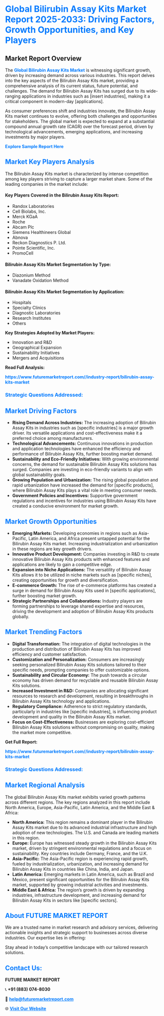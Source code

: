 <h1 style="color: #007BFF;">Global Bilirubin Assay Kits Market Report 2025-2033: Driving Factors, Growth Opportunities, and Key Players</h1>

<section id="overview">
<h2>Market Report Overview</h2>
<p>The <a href="https://www.futuremarketreport.com//industry-report/bilirubin-assay-kits-market" style="color: #007BFF; text-decoration: none;"><strong>Global Bilirubin Assay Kits Market</strong></a> is witnessing significant growth, driven by increasing demand across various industries. This report delves into the key aspects of the Bilirubin Assay Kits market, providing a comprehensive analysis of its current status, future potential, and challenges. The demand for Bilirubin Assay Kits has surged due to its wide-ranging applications in industries such as [insert industries], making it a critical component in modern-day [applications].</p>
<p>As consumer preferences shift and industries innovate, the Bilirubin Assay Kits market continues to evolve, offering both challenges and opportunities for stakeholders. The global market is expected to expand at a substantial compound annual growth rate (CAGR) over the forecast period, driven by technological advancements, emerging applications, and increasing investments by major players.</p>
</section>

<section id="overview">
<p><a href="https://www.futuremarketreport.com//request-sample/reportId=64397" style="color: #007BFF; text-decoration: none;"><strong>Explore Sample Report Here</strong></a></p>
</section>

<section id="key-players">
<h2 style="color: #007BFF;">Market Key Players Analysis</h2>
<p>The Bilirubin Assay Kits market is characterized by intense competition among key players striving to capture a larger market share. Some of the leading companies in the market include:</p>
<h4>Key Players Covered in the Bilirubin Assay Kits Report:</h4>
<ul><li>Randox Laboratories</li><li>Cell Biolabs, Inc.</li><li>Merck KGaA</li><li>Roche</li><li>Abcam Plc</li><li>Siemens Healthineers Global</li><li>Abnova</li><li>Reckon Diagnostics P. Ltd.</li><li>Pointe Scientific, Inc.</li><li>PromoCell</li></ul>
<h4>Bilirubin Assay Kits Market Segmentation by Type:</h4>
<ul><li>Diazonium Method</li><li>Vanadate Oxidation Method</li></ul>

<h4>Bilirubin Assay Kits Market Segmentation by Application:</h4>
<ul><li>Hospitals</li><li>Specialty Clinics</li><li>Diagnostic Laboratories</li><li>Research Institutes</li><li>Others</li></ul>
<p><strong>Key Strategies Adopted by Market Players:</strong></p>
<ul>
<li>Innovation and R&D</li>
<li>Geographical Expansion</li>
<li>Sustainability Initiatives</li>
<li>Mergers and Acquisitions</li>
</ul>
</section>

<section>
<p><strong>Read Full Analysis: </strong></p><a href="https://www.futuremarketreport.com//industry-report/bilirubin-assay-kits-market" style="color: #007BFF; text-decoration: none;"><strong>https://www.futuremarketreport.com//industry-report/bilirubin-assay-kits-market</strong></a>
<h3 style="color: #007BFF;">Strategic Questions Addressed:</h3>
</section>

<section id="driving-factors">
<h2 style="color: #007BFF;">Market Driving Factors</h2>
<ul>
<li><strong>Rising Demand Across Industries:</strong> The increasing adoption of Bilirubin Assay Kits in industries such as [specific industries] is a major growth driver. Its versatile applications and cost-effectiveness make it a preferred choice among manufacturers.</li>
<li><strong>Technological Advancements:</strong> Continuous innovations in production and application technologies have enhanced the efficiency and performance of Bilirubin Assay Kits, further boosting market demand.</li>
<li><strong>Sustainability and Eco-Friendly Initiatives:</strong> With growing environmental concerns, the demand for sustainable Bilirubin Assay Kits solutions has surged. Companies are investing in eco-friendly variants to align with global sustainability goals.</li>
<li><strong>Growing Population and Urbanization:</strong> The rising global population and rapid urbanization have increased the demand for [specific products], where Bilirubin Assay Kits plays a vital role in meeting consumer needs.</li>
<li><strong>Government Policies and Incentives:</strong> Supportive government regulations and incentives for industries using Bilirubin Assay Kits have created a conducive environment for market growth.</li>
</ul>
</section>

<section id="growth-opportunities">
<h2 style="color: #007BFF;">Market Growth Opportunities</h2>
<ul>
<li><strong>Emerging Markets:</strong> Developing economies in regions such as Asia-Pacific, Latin America, and Africa present untapped potential for the Bilirubin Assay Kits market. Increasing industrialization and urbanization in these regions are key growth drivers.</li>
<li><strong>Innovative Product Development:</strong> Companies investing in R&D to create innovative Bilirubin Assay Kits products with enhanced features and applications are likely to gain a competitive edge.</li>
<li><strong>Expansion into Niche Applications:</strong> The versatility of Bilirubin Assay Kits allows it to be utilized in niche markets such as [specific niches], creating opportunities for growth and diversification.</li>
<li><strong>E-commerce Growth:</strong> The rise of e-commerce platforms has created a surge in demand for Bilirubin Assay Kits used in [specific applications], further boosting market growth.</li>
<li><strong>Strategic Partnerships and Collaborations:</strong> Industry players are forming partnerships to leverage shared expertise and resources, driving the development and adoption of Bilirubin Assay Kits products globally.</li>
</ul>
</section>

<section id="trending-factors">
<h2 style="color: #007BFF;">Market Trending Factors</h2>
<ul>
<li><strong>Digital Transformation:</strong> The integration of digital technologies in the production and distribution of Bilirubin Assay Kits has improved efficiency and customer satisfaction.</li>
<li><strong>Customization and Personalization:</strong> Consumers are increasingly seeking personalized Bilirubin Assay Kits solutions tailored to their specific needs, prompting companies to offer customizable options.</li>
<li><strong>Sustainability and Circular Economy:</strong> The push towards a circular economy has driven demand for recyclable and reusable Bilirubin Assay Kits solutions.</li>
<li><strong>Increased Investment in R&D:</strong> Companies are allocating significant resources to research and development, resulting in breakthroughs in Bilirubin Assay Kits technology and applications.</li>
<li><strong>Regulatory Compliance:</strong> Adherence to strict regulatory standards, particularly in industries like [specific industries], is influencing product development and quality in the Bilirubin Assay Kits market.</li>
<li><strong>Focus on Cost-Effectiveness:</strong> Businesses are exploring cost-efficient Bilirubin Assay Kits solutions without compromising on quality, making the market more competitive.</li>
</ul>
</section>

<section>
<p><strong>Get Full Report: </strong></p><a href="https://www.futuremarketreport.com//industry-report/bilirubin-assay-kits-market" style="color: #007BFF; text-decoration: none;"><strong>https://www.futuremarketreport.com//industry-report/bilirubin-assay-kits-market</strong></a>
<h3 style="color: #007BFF;">Strategic Questions Addressed:</h3>
</section>


<section id="regional-analysis">
<h2 style="color: #007BFF;">Market Regional Analysis</h2>
<p>The global Bilirubin Assay Kits market exhibits varied growth patterns across different regions. The key regions analyzed in this report include North America, Europe, Asia-Pacific, Latin America, and the Middle East & Africa:</p>
<ul>
<li><strong>North America:</strong> This region remains a dominant player in the Bilirubin Assay Kits market due to its advanced industrial infrastructure and high adoption of new technologies. The U.S. and Canada are leading markets in this region.</li>
<li><strong>Europe:</strong> Europe has witnessed steady growth in the Bilirubin Assay Kits market, driven by stringent environmental regulations and a focus on sustainability. Key countries include Germany, France, and the U.K.</li>
<li><strong>Asia-Pacific:</strong> The Asia-Pacific region is experiencing rapid growth, fueled by industrialization, urbanization, and increasing demand for Bilirubin Assay Kits in countries like China, India, and Japan.</li>
<li><strong>Latin America:</strong> Emerging markets in Latin America, such as Brazil and Mexico, present significant opportunities for the Bilirubin Assay Kits market, supported by growing industrial activities and investments.</li>
<li><strong>Middle East & Africa:</strong> The region’s growth is driven by expanding industries, infrastructure development, and increasing demand for Bilirubin Assay Kits in sectors like [specific sectors].</li>
</ul>
</section>

<footer>
<h2 style="color: #007BFF;">About FUTURE MARKET REPORT</h2>
<p>We are a trusted name in market research and advisory services, delivering actionable insights and strategic support to businesses across diverse industries. Our expertise lies in offering:</p>

<p>Stay ahead in today’s competitive landscape with our tailored research solutions.</p>

<h2 style="color: #007BFF;">Contact Us:</h2>
<p><strong>FUTURE MARKET REPORT</strong></p>
<p>📞 <strong>+91 (883) 074-8030</strong></p>
<p>📧 <strong><a href="mailto:help@futuremarketreport.com" style="color: #007BFF;">help@futuremarketreport.com</a></strong></p>
<p>🌐 <strong><a href="https://www.futuremarketreport.com/" style="color: #007BFF;">Visit Our Website</a></strong></p>
</footer>